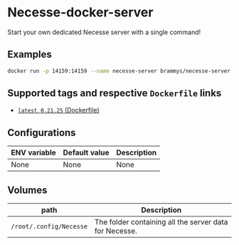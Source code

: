 # Necesse-docker-server

Start your own dedicated Necesse server with a single command!

## Examples

```bash
docker run -p 14159:14159 --name necesse-server brammys/necesse-server
```

## Supported tags and respective `Dockerfile` links

* [`latest`, `0.21.25` (Dockerfile)](https://github.com/BrammyS/necesse-docker-server/blob/main/Dockerfile)

## Configurations

| ENV variable    	| Default value           	| Description                                                                            	|
|-----------------	|-------------------------	|----------------------------------------------------------------------------------------	|
| None            	| None 	                    | None                                                                                     	|

## Volumes

| path       	            | Description                                                   |
|---------------------------|-----------------------------------------------------------    |
| `/root/.config/Necesse` 	| The folder containing all the server data for Necesse.        |


